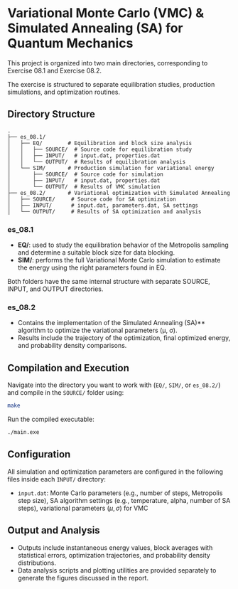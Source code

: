 
# Variational Monte Carlo (VMC) & Simulated Annealing (SA) for Quantum Mechanics

This project is organized into two main directories, corresponding to Exercise 08.1 and Exercise 08.2.

The exercise is structured to separate equilibration studies, production simulations, and optimization routines.

## Directory Structure
```
.
├── es_08.1/
│   ├── EQ/        # Equilibration and block size analysis
│   │   ├── SOURCE/  # Source code for equilibration study
│   │   ├── INPUT/   # input.dat, properties.dat
│   │   └── OUTPUT/  # Results of equilibration analysis
│   └── SIM/       # Production simulation for variational energy
│       ├── SOURCE/  # Source code for simulation
│       ├── INPUT/   # input.dat, properties.dat
│       └── OUTPUT/  # Results of VMC simulation
├── es_08.2/       # Variational optimization with Simulated Annealing
│   ├── SOURCE/     # Source code for SA optimization
│   ├── INPUT/      # input.dat, parameters.dat, SA settings
│   └── OUTPUT/     # Results of SA optimization and analysis
```

### es_08.1

- **EQ/**: used to study the equilibration behavior of the Metropolis sampling and determine a suitable block size for data blocking.
- **SIM/**: performs the full Variational Monte Carlo simulation to estimate the energy using the right parameters found in EQ.

Both folders have the same internal structure with separate SOURCE, INPUT, and OUTPUT directories.

### es_08.2

- Contains the implementation of the Simulated Annealing (SA)** algorithm to optimize the variational parameters (μ, σ).
- Results include the trajectory of the optimization, final optimized energy, and probability density comparisons.

## Compilation and Execution

Navigate into the directory you want to work with (`EQ/`, `SIM/`, or `es_08.2/`) and compile in the `SOURCE/` folder using:

```bash
make
````

Run the compiled executable:

```bash
./main.exe   
```

## Configuration

All simulation and optimization parameters are configured in the following files inside each `INPUT/` directory:

* `input.dat`: Monte Carlo parameters (e.g., number of steps, Metropolis step size), SA algorithm settings (e.g., temperature, alpha, number of SA steps), variational parameters $(\mu, \sigma)$ for VMC

## Output and Analysis

* Outputs include instantaneous energy values, block averages with statistical errors, optimization trajectories, and probability density distributions.
* Data analysis scripts and plotting utilities are provided separately to generate the figures discussed in the report.



